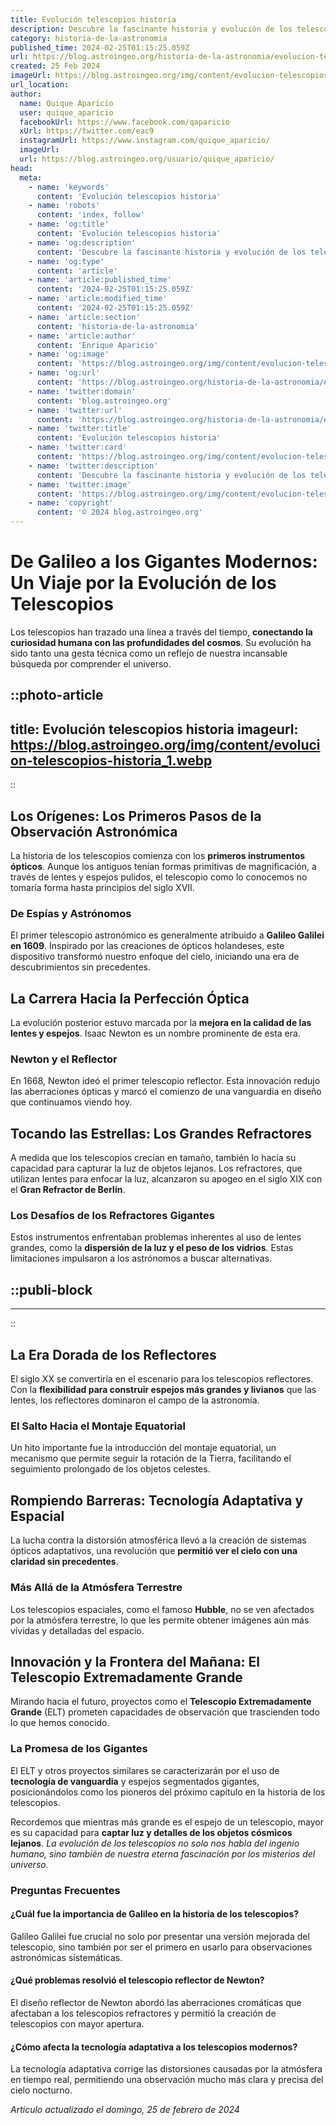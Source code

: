 ```yaml
---
title: Evolución telescopios historia
description: Descubre la fascinante historia y evolución de los telescopios. Desde Galileo hasta la era digital, una mirada al cosmos como nunca antes.
category: historia-de-la-astronomia
published_time: 2024-02-25T01:15:25.059Z
url: https://blog.astroingeo.org/historia-de-la-astronomia/evolucion-telescopios-historia
created: 25 Feb 2024
imageUrl: https://blog.astroingeo.org/img/content/evolucion-telescopios-historia_1.webp
url_location:
author:
  name: Quique Aparicio
  user: quique_aparicio
  facebookUrl: https://www.facebook.com/qaparicio
  xUrl: https://twitter.com/eac9
  instagramUrl: https://www.instagram.com/quique_aparicio/
  imageUrl: 
  url: https://blog.astroingeo.org/usuario/quique_aparicio/
head:
  meta:
    - name: 'keywords'
      content: 'Evolución telescopios historia'
    - name: 'robots'
      content: 'index, follow'
    - name: 'og:title'
      content: 'Evolución telescopios historia'
    - name: 'og:description'
      content: 'Descubre la fascinante historia y evolución de los telescopios. Desde Galileo hasta la era digital, una mirada al cosmos como nunca antes.'
    - name: 'og:type'
      content: 'article'
    - name: 'article:published_time'
      content: '2024-02-25T01:15:25.059Z'
    - name: 'article:modified_time'
      content: '2024-02-25T01:15:25.059Z'
    - name: 'article:section'
      content: 'historia-de-la-astronomia'
    - name: 'article:author'
      content: 'Enrique Aparicio'
    - name: 'og:image'
      content: 'https://blog.astroingeo.org/img/content/evolucion-telescopios-historia_1.webp'
    - name: 'og:url'
      content: 'https://blog.astroingeo.org/historia-de-la-astronomia/evolucion-telescopios-historia'
    - name: 'twitter:domain'
      content: 'blog.astroingeo.org'
    - name: 'twitter:url'
      content: 'https://blog.astroingeo.org/historia-de-la-astronomia/evolucion-telescopios-historia'
    - name: 'twitter:title'
      content: 'Evolución telescopios historia'
    - name: 'twitter:card'
      content: 'https://blog.astroingeo.org/img/content/evolucion-telescopios-historia_1.webp'
    - name: 'twitter:description'
      content: 'Descubre la fascinante historia y evolución de los telescopios. Desde Galileo hasta la era digital, una mirada al cosmos como nunca antes.'
    - name: 'twitter:image'
      content: 'https://blog.astroingeo.org/img/content/evolucion-telescopios-historia_1.webp'
    - name: 'copyright'
      content: '© 2024 blog.astroingeo.org'
---
```

# De Galileo a los Gigantes Modernos: Un Viaje por la Evolución de los Telescopios

Los telescopios han trazado una línea a través del tiempo, **conectando la curiosidad humana con las profundidades del cosmos**. Su evolución ha sido tanto una gesta técnica como un reflejo de nuestra incansable búsqueda por comprender el universo.


::photo-article
---
title: Evolución telescopios historia
imageurl: https://blog.astroingeo.org/img/content/evolucion-telescopios-historia_1.webp
---
::


## Los Orígenes: Los Primeros Pasos de la Observación Astronómica

La historia de los telescopios comienza con los **primeros instrumentos ópticos**. Aunque los antiguos tenían formas primitivas de magnificación, a través de lentes y espejos pulidos, el telescopio como lo conocemos no tomaría forma hasta principios del siglo XVII.

### De Espías y Astrónomos
El primer telescopio astronómico es generalmente atribuido a **Galileo Galilei en 1609**. Inspirado por las creaciones de ópticos holandeses, este dispositivo transformó nuestro enfoque del cielo, iniciando una era de descubrimientos sin precedentes.

## La Carrera Hacia la Perfección Óptica

La evolución posterior estuvo marcada por la **mejora en la calidad de las lentes y espejos**. Isaac Newton es un nombre prominente de esta era. 

### Newton y el Reflector
En 1668, Newton ideó el primer telescopio reflector. Esta innovación redujo las aberraciones ópticas y marcó el comienzo de una vanguardia en diseño que continuamos viendo hoy.

## Tocando las Estrellas: Los Grandes Refractores

A medida que los telescopios crecían en tamaño, también lo hacía su capacidad para capturar la luz de objetos lejanos. Los refractores, que utilizan lentes para enfocar la luz, alcanzaron su apogeo en el siglo XIX con el **Gran Refractor de Berlín**.

### Los Desafíos de los Refractores Gigantes
Estos instrumentos enfrentaban problemas inherentes al uso de lentes grandes, como la **dispersión de la luz y el peso de los vidrios**. Estas limitaciones impulsaron a los astrónomos a buscar alternativas.


  ::publi-block
  ---
  ---
  ::
  
  
## La Era Dorada de los Reflectores

El siglo XX se convertiría en el escenario para los telescopios reflectores. Con la **flexibilidad para construir espejos más grandes y livianos** que las lentes, los reflectores dominaron el campo de la astronomía.

### El Salto Hacia el Montaje Equatorial
Un hito importante fue la introducción del montaje equatorial, un mecanismo que permite seguir la rotación de la Tierra, facilitando el seguimiento prolongado de los objetos celestes.

## Rompiendo Barreras: Tecnología Adaptativa y Espacial

La lucha contra la distorsión atmosférica llevó a la creación de sistemas ópticos adaptativos, una revolución que **permitió ver el cielo con una claridad sin precedentes**.

### Más Allá de la Atmósfera Terrestre
Los telescopios espaciales, como el famoso **Hubble**, no se ven afectados por la atmósfera terrestre, lo que les permite obtener imágenes aún más vívidas y detalladas del espacio.

## Innovación y la Frontera del Mañana: El Telescopio Extremadamente Grande

Mirando hacia el futuro, proyectos como el **Telescopio Extremadamente Grande** (ELT) prometen capacidades de observación que trascienden todo lo que hemos conocido.

### La Promesa de los Gigantes
El ELT y otros proyectos similares se caracterizarán por el uso de **tecnología de vanguardia** y espejos segmentados gigantes, posicionándolos como los pioneros del próximo capítulo en la historia de los telescopios.

Recordemos que mientras más grande es el espejo de un telescopio, mayor es su capacidad para **captar luz y detalles de los objetos cósmicos lejanos**. *La evolución de los telescopios no solo nos habla del ingenio humano, sino también de nuestra eterna fascinación por los misterios del universo.*

### Preguntas Frecuentes

#### ¿Cuál fue la importancia de Galileo en la historia de los telescopios?
Galileo Galilei fue crucial no solo por presentar una versión mejorada del telescopio, sino también por ser el primero en usarlo para observaciones astronómicas sistemáticas.

#### ¿Qué problemas resolvió el telescopio reflector de Newton?
El diseño reflector de Newton abordó las aberraciones cromáticas que afectaban a los telescopios refractores y permitió la creación de telescopios con mayor apertura.

#### ¿Cómo afecta la tecnología adaptativa a los telescopios modernos?
La tecnología adaptativa corrige las distorsiones causadas por la atmósfera en tiempo real, permitiendo una observación mucho más clara y precisa del cielo nocturno.

_Artículo actualizado el domingo, 25 de febrero de 2024_